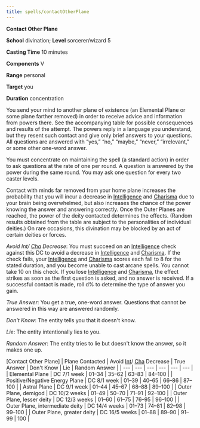 ```yaml
---
title: spells/contactOtherPlane
---
```

 **Contact Other Plane**

**School** divination; **Level** sorcerer/wizard 5

**Casting Time** 10 minutes

**Components** V

**Range** personal

**Target** you

**Duration** concentration

You send your mind to another plane of existence (an Elemental Plane or some plane farther removed) in order to receive advice and information from powers there. See the accompanying table for possible consequences and results of the attempt. The powers reply in a language you understand, but they resent such contact and give only brief answers to your questions. All questions are answered with “yes,” “no,” “maybe,” “never,” “irrelevant,” or some other one-word answer.

You must concentrate on maintaining the spell (a standard action) in order to ask questions at the rate of one per round. A question is answered by the power during the same round. You may ask one question for every two caster levels.

Contact with minds far removed from your home plane increases the probability that you will incur a decrease in [Intelligence](../gettingStarted#_intelligence) and [Charisma](../gettingStarted#_charisma-new) due to your brain being overwhelmed, but also increases the chance of the power knowing the answer and answering correctly. Once the Outer Planes are reached, the power of the deity contacted determines the effects. (Random results obtained from the table are subject to the personalities of individual deities.) On rare occasions, this divination may be blocked by an act of certain deities or forces.

_Avoid Int/ [Cha](../gettingStarted#_charisma-new) Decrease_: You must succeed on an [Intelligence](../gettingStarted#_intelligence) check against this DC to avoid a decrease in [Intelligence](../gettingStarted#_intelligence) and [Charisma](../gettingStarted#_charisma-new). If the check fails, your [Intelligence](../gettingStarted#_intelligence) and [Charisma](../gettingStarted#_charisma-new) scores each fall to 8 for the stated duration, and you become unable to cast arcane spells. You cannot take 10 on this check. If you lose [Intelligence](../gettingStarted#_intelligence) and [Charisma](../gettingStarted#_charisma-new), the effect strikes as soon as the first question is asked, and no answer is received. If a successful contact is made, roll d% to determine the type of answer you gain.

_True Answer_: You get a true, one-word answer. Questions that cannot be answered in this way are answered randomly.

_Don't Know_: The entity tells you that it doesn't know.

_Lie_: The entity intentionally lies to you.

_Random Answer_: The entity tries to lie but doesn't know the answer, so it makes one up.

[Contact Other Plane]
| Plane Contacted | Avoid [Int](../gettingStarted#_intelligence)/ [Cha](../gettingStarted#_charisma-new) Decrease | True Answer | Don't Know | Lie | Random Answer |
| --- | --- | --- | --- | --- | --- |
| Elemental Plane | DC 7/1 week | 01–34 | 35–62 | 63–83 | 84–100 |
| Positive/Negative Energy Plane | DC 8/1 week | 01–39 | 40–65 | 66–86 | 87–100 |
| Astral Plane | DC 9/1 week | 01–44 | 45–67 | 68–88 | 89–100 |
| Outer Plane, demigod | DC 10/2 weeks | 01–49 | 50–70 | 71–91 | 92–100 |
| Outer Plane, lesser deity | DC 12/3 weeks | 01–60 | 61–75 | 76–95 | 96–100 |
| Outer Plane, intermediate deity | DC 14/4 weeks | 01–73 | 74–81 | 82–98 | 99–100 |
| Outer Plane, greater deity | DC 16/5 weeks | 01–88 | 89–90 | 91–99 | 100 |

